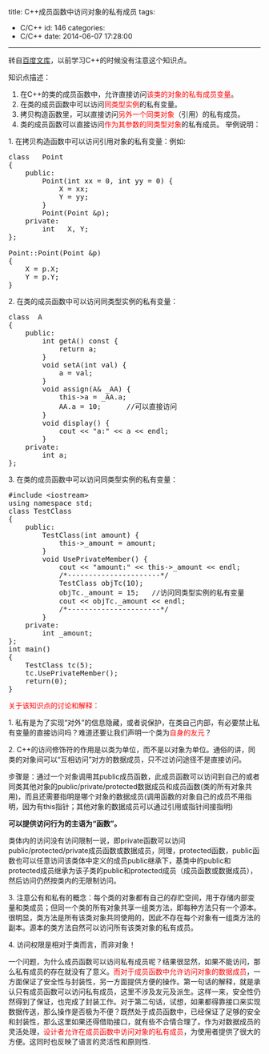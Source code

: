 title: C++成​员​函​数​中​访​问​对​象​的​私​有​成​员
tags:
  - C/C++
id: 146
categories:
  - C/C++
date: 2014-06-07 17:28:00
---

转自[百度文库](http://wenku.baidu.com/view/4e13d5343968011ca300912c.html)，以前学习C++的时候没有注意这个知识点。

知识点描述：

1.  在C++的类的成员函数中，允许直接访问<span style="color: #ff0000;">该类的对象的私有成员变量</span>。
2.  在类的成员函数中可以访问<span style="color: #ff0000;">同类型实例</span>的私有变量。
3.  拷贝构造函数里，可以直接访问<span style="color: #ff0000;">另外一个同类对象</span>（引用）的私有成员。
4.  类的成员函数可以直接访问<span style="color: #ff0000;">作为其参数的同类型对象</span>的私有成员。
举例说明：

1\. 在拷贝构造函数中可以访问引用对象的私有变量：例如:
<pre class="font:verdana lang:c++ decode:true">class   Point
{
    public:
        Point(int xx = 0, int yy = 0) {
            X = xx;
            Y = yy;
        }
        Point(Point &amp;p);
    private:
        int   X, Y;
};

Point::Point(Point &amp;p)
{
    X = p.X;
    Y = p.Y;
}</pre>
2. 在类的成员函数中可以访问同类型实例的私有变量：
<pre class="lang:c++ decode:true">class  A
{
    public:
        int getA() const {
            return a;
        }
        void setA(int val) {
            a = val;
        }
        void assign(A&amp; _AA) {
            this-&gt;a = _AA.a;
            AA.a = 10;		//可以直接访问
        }
        void display() {
            cout &lt;&lt; "a:" &lt;&lt; a &lt;&lt; endl;
        }
    private:
        int a;
};</pre>
3. 在类的成员函数中可以访问同类型实例的私有变量：
<pre class="lang:c++ decode:true">#include &lt;iostream&gt;
using namespace std;
class TestClass
{
    public:
        TestClass(int amount) {
            this-&gt;_amount = amount;
        }
        void UsePrivateMember() {
            cout &lt;&lt; "amount:" &lt;&lt; this-&gt;_amount &lt;&lt; endl;
            /*----------------------*/
            TestClass objTc(10);
            objTc._amount = 15;   //访问同类型实例的私有变量
            cout &lt;&lt; objTc._amount &lt;&lt; endl;
            /*----------------------*/
        }
    private:
        int _amount;
};
int main()
{
    TestClass tc(5);
    tc.UsePrivateMember();
    return(0);
}</pre>
<span style="color: #ff0000;">关于该知识点的讨论和解释：</span>

1\. 私有是为了实现“对外”的信息隐藏，或者说保护，在类自己内部，有必要禁止私有变量的直接访问吗？难道还要让我们声明一个类为<span style="color: #ff0000;">自身的友元</span>？

2\. C++的访问修饰符的作用是以类为单位，而不是以对象为单位。通俗的讲，同类的对象间可以“互相访问”对方的数据成员，只不过访问途径不是直接访问。

步骤是：通过一个对象调用其public成员函数，此成员函数可以访问到自己的或者同类其他对象的public/private/protected数据成员和成员函数(类的所有对象共用)，而且还需要指明是哪个对象的数据成员(调用函数的对象自己的成员不用指明，因为有this指针；其他对象的数据成员可以通过引用或指针间接指明)

**可以提供访问行为的主语为“函数”。**

类体内的访问没有访问限制一说，即private函数可以访问public/protected/private成员函数或数据成员，同理，protected函数，public函数也可以任意访问该类体中定义的成员public继承下，基类中的public和protected成员继承为该子类的public和protected成员（成员函数或数据成员），然后访问仍然按类内的无限制访问。

3. 注意公有和私有的概念：每个类的对象都有自己的存贮空间，用于存储内部变量和类成员；但同一个类的所有对象共享一组类方法，即每种方法只有一个源本。很明显，类方法是所有该类对象共同使用的，因此不存在每个对象有一组类方法的副本。源本的类方法自然可以访问所有该类对象的私有成员。

4. 访问权限是相对于类而言，而非对象！

一个问题，为什么成员函数可以访问私有成员呢？结果很显然，如果不能访问，那么私有成员的存在就没有了意义。<span style="color: #ff0000;">而对于成员函数中允许访问对象的数据成员</span>，一方面保证了安全性与封装性，另一方面提供方便的操作。第一句话的解释，就是承认只有成员函数可以访问私有成员，这里不涉及友元及派生。这样一来，安全性仍然得到了保证，也完成了封装工作。对于第二句话，试想，如果都得靠接口来实现数据传送，那么操作是否极为不便？既然处于成员函数中，已经保证了足够的安全和封装性，那么这里如果还得借助接口，就有些不合情合理了。作为对数据成员的灵活处理，<span style="color: #ff0000;">设计者允许在成员函数中访问对象的私有成员</span>，为使用者提供了很大的方便。这同时也反映了语言的灵活性和原则性.

&nbsp;

&nbsp;

&nbsp;